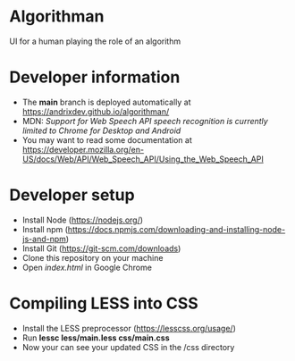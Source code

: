 # Algorithman
UI for a human playing the role of an algorithm

# Developer information
* The **main** branch is deployed automatically at https://andrixdev.github.io/algorithman/
* MDN: *Support for Web Speech API speech recognition is currently limited to Chrome for Desktop and Android*
* You may want to read some documentation at https://developer.mozilla.org/en-US/docs/Web/API/Web_Speech_API/Using_the_Web_Speech_API

# Developer setup
* Install Node (https://nodejs.org/)
* Install npm (https://docs.npmjs.com/downloading-and-installing-node-js-and-npm)
* Install Git (https://git-scm.com/downloads)
* Clone this repository on your machine
* Open *index.html* in Google Chrome

# Compiling LESS into CSS
* Install the LESS preprocessor (https://lesscss.org/usage/)
* Run **lessc less/main.less css/main.css**
* Now your can see your updated CSS in the /css directory
